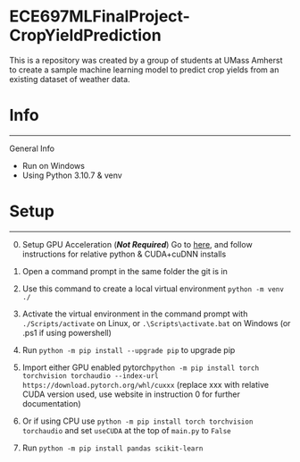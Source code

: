 # ECE697MLFinalProject-CropYieldPrediction
This is a repository was created by a group of students at UMass Amherst to create a sample machine learning model to predict crop yields from an existing dataset of weather data.


# Info
--------

General Info
- Run on Windows
- Using Python 3.10.7 & venv

# Setup
--------

0. Setup GPU Acceleration (***Not Required***) Go to [here](https://pytorch.org/get-started/locally/), and follow instructions for relative python & CUDA+cuDNN installs 

1. Open a command prompt in the same folder the git is in

2. Use this command to create a local virtual environment `python -m venv ./`

3. Activate the virtual environment in the command prompt with `./Scripts/activate` on Linux, or `.\Scripts\activate.bat` on Windows (or .ps1 if using powershell)

4. Run `python -m pip install --upgrade pip` to upgrade pip

5. Import either GPU enabled pytorch`python -m pip install torch torchvision torchaudio --index-url https://download.pytorch.org/whl/cuxxx` (replace xxx with relative CUDA version used, use website in instruction 0 for further documentation)

6. Or if using CPU use `python -m pip install torch torchvision torchaudio` and set `useCUDA` at the top of `main.py` to `False`

7. Run `python -m pip install pandas scikit-learn`



